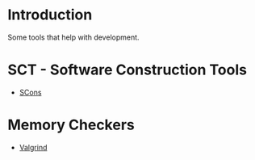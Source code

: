 # Introduction #
Some tools that help with development.

# SCT - Software Construction Tools #
  * [SCons ](http://www.scons.org/)

# Memory Checkers #
  * [Valgrind](http://valgrind.org/)
